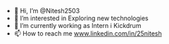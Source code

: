 - 👋 Hi, I’m @Nitesh2503
- 👀 I’m interested in Exploring new technologies 
- 🌱 I’m currently working as Intern i Kickdrum
- 📫 How to reach me www.linkedin.com/in/25nitesh

<!---
Nitesh2503/Nitesh2503 is a ✨ special ✨ repository because its `README.md` (this file) appears on your GitHub profile.
You can click the Preview link to take a look at your changes.
--->

